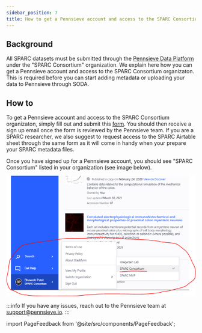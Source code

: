 ```yaml
---
sidebar_position: 7
title: How to get a Pennsieve account and access to the SPARC Consortium organization
---
```


## Background

All SPARC datasets must be submitted through the [Pennsieve Data Platform](https://app.pennsieve.io/) under the "SPARC Consortium" organization. We explain here how you can get a Pennsieve account and access to the SPARC Consortium organizaton. This is required before you can start adding metadata or uploading your data to Pennsieve through SODA.

## How to

To get a Pennsieve account and access to the SPARC Consortium organizaton, simply fill out and submit this [form](https://www.wrike.com/frontend/requestforms/index.html?token=eyJhY2NvdW50SWQiOjMyMDM1ODgsInRhc2tGb3JtSWQiOjUwMzQzN30JNDgwNTg4NjU3MjA3Nwk0MTg5ZTY0ODEyZGYxNTU1ZDJkYmU5MzIxNWZiNTQyZWUwZTMzY2U4NDQ5ODI0ZWI0YzZiMWZhNjVhYzgyOTRm). You should then receive a sign up email once the form is reviewed by the Pennsieve team. If you are a SPARC researcher, we also suggest to request access to the SPARC Airtable sheet through the same form as it will come in handy when your prepare your SPARC metadata files.

Once you have signed up for a Pennsieve account, you should see "SPARC Consortium" listed in your organization (see image below).

![](https://github.com/fairdataihub/SODA-for-SPARC/blob/main/docs/documentation/Manage-datasets/Connect-to-BF/consortium-bf-account.PNG?raw=true)

:::info
If you have any issues, reach out to the Pennsieve team at support@pennsieve.io.
:::

import PageFeedback from '@site/src/components/PageFeedback';

<PageFeedback />
